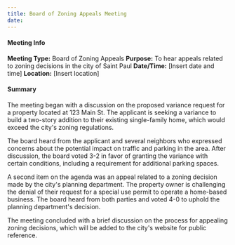 ```yaml
---
title: Board of Zoning Appeals Meeting
date: 
---
```

#### Meeting Info
**Meeting Type:** Board of Zoning Appeals
**Purpose:** To hear appeals related to zoning decisions in the city of Saint Paul
**Date/Time:** [Insert date and time]
**Location:** [Insert location]

#### Summary
The meeting began with a discussion on the proposed variance request for a property located at 123 Main St. The applicant is seeking a variance to build a two-story addition to their existing single-family home, which would exceed the city's zoning regulations.

The board heard from the applicant and several neighbors who expressed concerns about the potential impact on traffic and parking in the area. After discussion, the board voted 3-2 in favor of granting the variance with certain conditions, including a requirement for additional parking spaces.

A second item on the agenda was an appeal related to a zoning decision made by the city's planning department. The property owner is challenging the denial of their request for a special use permit to operate a home-based business. The board heard from both parties and voted 4-0 to uphold the planning department's decision.

The meeting concluded with a brief discussion on the process for appealing zoning decisions, which will be added to the city's website for public reference.

